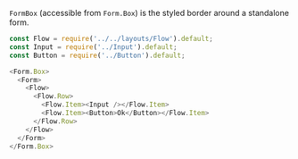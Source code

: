 `FormBox` (accessible from `Form.Box`) is the styled border around a standalone form.

```javascript
const Flow = require('../../layouts/Flow').default;
const Input = require('../Input').default;
const Button = require('../Button').default;

<Form.Box>
  <Form>
    <Flow>
      <Flow.Row>
        <Flow.Item><Input /></Flow.Item>
        <Flow.Item><Button>Ok</Button></Flow.Item>
      </Flow.Row>
    </Flow>
  </Form>
</Form.Box>
```
